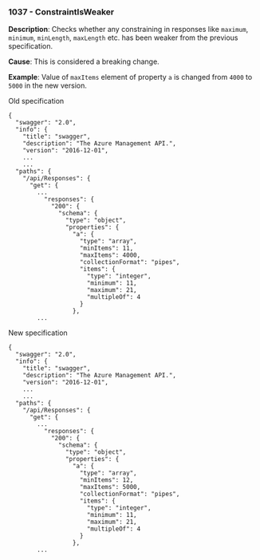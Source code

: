 ### 1037 - ConstraintIsWeaker

**Description**: Checks whether any constraining in responses like `maximum`, `minimum`, `minLength`, `maxLength` etc. has been weaker from the previous specification.

**Cause**: This is considered a breaking change.

**Example**: Value of `maxItems` element of property `a` is changed from `4000` to `5000` in the new version.

Old specification
```json5
{
  "swagger": "2.0",
  "info": {
    "title": "swagger",
    "description": "The Azure Management API.",
    "version": "2016-12-01",
    ...
    ...
  "paths": {
    "/api/Responses": {
      "get": {
        ...
          "responses": {
            "200": {
              "schema": {
                "type": "object",
                "properties": {
                  "a": {
                    "type": "array",
                    "minItems": 11,
                    "maxItems": 4000,
                    "collectionFormat": "pipes",
                    "items": {
                      "type": "integer",
                      "minimum": 11,
                      "maximum": 21,
                      "multipleOf": 4
                    }
                  },
        ... 
```

New specification
```json5
{
  "swagger": "2.0",
  "info": {
    "title": "swagger",
    "description": "The Azure Management API.",
    "version": "2016-12-01",
    ...
    ...
  "paths": {
    "/api/Responses": {
      "get": {
        ...
          "responses": {
            "200": {
              "schema": {
                "type": "object",
                "properties": {
                  "a": {
                    "type": "array",
                    "minItems": 12,
                    "maxItems": 5000,
                    "collectionFormat": "pipes",
                    "items": {
                      "type": "integer",
                      "minimum": 11,
                      "maximum": 21,
                      "multipleOf": 4
                    }
                  },
        ... 
```
